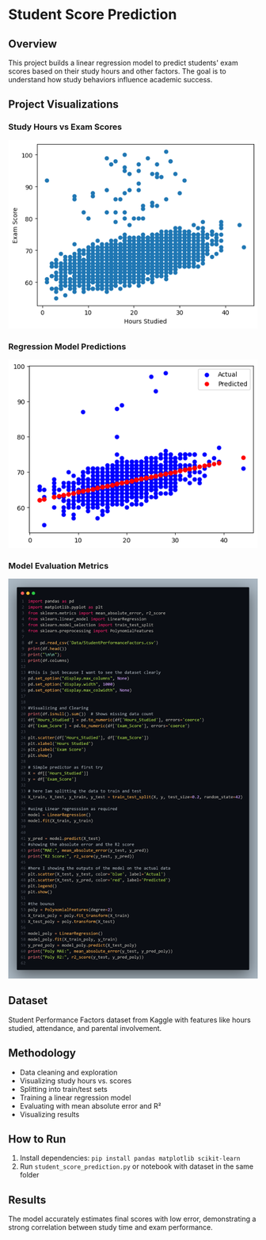 # Student Score Prediction

## Overview  
This project builds a linear regression model to predict students' exam scores based on their study hours and other factors. The goal is to understand how study behaviors influence academic success.

## Project Visualizations

### Study Hours vs Exam Scores
![Study Hours Scatter Plot](P1_1.png)

### Regression Model Predictions
![Regression Predictions](P1_2.png)

### Model Evaluation Metrics
![Cool Snapshot formt the code](Project1.png)

## Dataset  
Student Performance Factors dataset from Kaggle with features like hours studied, attendance, and parental involvement.

## Methodology  
- Data cleaning and exploration  
- Visualizing study hours vs. scores  
- Splitting into train/test sets  
- Training a linear regression model  
- Evaluating with mean absolute error and R²  
- Visualizing results  

## How to Run  
1. Install dependencies: `pip install pandas matplotlib scikit-learn`  
2. Run `student_score_prediction.py` or notebook with dataset in the same folder  

## Results  
The model accurately estimates final scores with low error, demonstrating a strong correlation between study time and exam performance.
